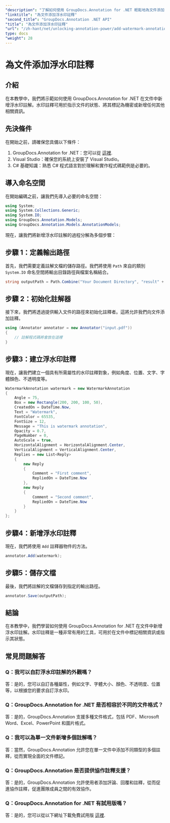 ```yaml
---
"description": "了解如何使用 GroupDocs.Annotation for .NET 輕鬆地為文件添加浮水印註解。增強文件的清晰度和安全性。"
"linktitle": "為文件添加浮水印註釋"
"second_title": "GroupDocs.Annotation .NET API"
"title": "為文件添加浮水印註釋"
"url": "/zh-hant/net/unlocking-annotation-power/add-watermark-annotation/"
type: docs
"weight": 28
---
```


# 為文件添加浮水印註釋

## 介紹
在本教學中，我們將示範如何使用 GroupDocs.Annotation for .NET 在文件中新增浮水印註解。水印註釋可用於指示文件的狀態、將其標記為機密或新增任何其他相關資訊。

## 先決條件

在開始之前，請確保您具備以下條件：

1. GroupDocs.Annotation for .NET：您可以從 [這裡](https://releases。groupdocs.com/annotation/net/).
2. Visual Studio：確保您的系統上安裝了 Visual Studio。
3. C# 基礎知識：熟悉 C# 程式語言對於理解和實作程式碼範例是必要的。

## 導入命名空間

在開始編碼之前，讓我們先導入必要的命名空間：

```csharp
using System;
using System.Collections.Generic;
using System.IO;
using GroupDocs.Annotation.Models;
using GroupDocs.Annotation.Models.AnnotationModels;
```

現在，讓我們將新增浮水印註解的過程分解為多個步驟：

## 步驟 1：定義輸出路徑

首先，我們需要定義註解文檔的儲存路徑。我們將使用 `Path` 來自的類別 `System.IO` 命名空間將輸出目錄路徑與檔案名稱結合。

```csharp
string outputPath = Path.Combine("Your Document Directory", "result" + Path.GetExtension("input.pdf"));
```

## 步驟 2：初始化註解器

接下來，我們將透過提供輸入文件的路徑來初始化註釋者。這將允許我們向文件添加註釋。

```csharp
using (Annotator annotator = new Annotator("input.pdf"))
{
    // 註解程式碼將會放在這裡
}
```

## 步驟3：建立浮水印註釋

現在，讓我們建立一個具有所需屬性的水印註釋對象，例如角度、位置、文字、字體顏色、不透明度等。

```csharp
WatermarkAnnotation watermark = new WatermarkAnnotation
{
    Angle = 75,
    Box = new Rectangle(200, 200, 100, 50),
    CreatedOn = DateTime.Now,
    Text = "Watermark",
    FontColor = 65535,
    FontSize = 12,
    Message = "This is watermark annotation",
    Opacity = 0.7,
    PageNumber = 0,
    AutoScale = true,
    HorizontalAlignment = HorizontalAlignment.Center,
    VerticalAlignment = VerticalAlignment.Center,
    Replies = new List<Reply>
    {
        new Reply
        {
            Comment = "First comment",
            RepliedOn = DateTime.Now
        },
        new Reply
        {
            Comment = "Second comment",
            RepliedOn = DateTime.Now
        }
    }
};
```

## 步驟4：新增浮水印註釋

現在，我們將使用 `Add` 註釋器物件的方法。

```csharp
annotator.Add(watermark);
```

## 步驟5：儲存文檔

最後，我們將註解的文檔儲存到指定的輸出路徑。

```csharp
annotator.Save(outputPath);
```

## 結論

在本教學中，我們學習如何使用 GroupDocs.Annotation for .NET 在文件中新增浮水印註解。水印註釋是一種非常有用的工具，可用於在文件中標記相關資訊或指示其狀態。

## 常見問題解答

### Q：我可以自訂浮水印註解的外觀嗎？

答：是的，您可以自訂各種屬性，例如文字、字體大小、顏色、不透明度、位置等，以根據您的要求自訂浮水印。

### Q：GroupDocs.Annotation for .NET 是否相容於不同的文件格式？

答：是的，GroupDocs.Annotation 支援多種文件格式，包括 PDF、Microsoft Word、Excel、PowerPoint 和圖片格式。

### Q：我可以為單一文件新增多個註解嗎？

答：當然，GroupDocs.Annotation 允許您在單一文件中添加不同類型的多個註釋，從而實現全面的文件標記。

### Q：GroupDocs.Annotation 是否提供協作註釋支援？

答：是的，GroupDocs.Annotation 允許使用者添加評論、回覆和註釋，從而促進協作註釋，促進團隊成員之間的有效協作。

### Q：GroupDocs.Annotation for .NET 有試用版嗎？

答：是的，您可以從以下網址下載免費試用版 [這裡](https://releases。groupdocs.com/).